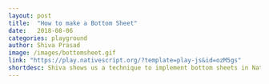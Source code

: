 ```yaml
---
layout: post
title:  "How to make a Bottom Sheet"
date:   2018-08-06
categories: playground
author: Shiva Prasad
image: /images/bottomsheet.gif
link: "https://play.nativescript.org/?template=play-js&id=ozM5gs"
shortdesc: Shiva shows us a technique to implement bottom sheets in NativeScript.
---
```

